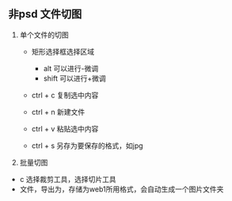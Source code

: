 
## 非psd 文件切图
1. 单个文件的切图
    * 矩形选择框选择区域
        * alt  可以进行-微调
        * shift 可以进行+微调

    * ctrl + c 复制选中内容
    * ctrl + n 新建文件

    * ctrl + v 粘贴选中内容

    * ctrl + s 另存为要保存的格式，如jpg

2. 批量切图
  *  c 选择裁剪工具，选择切片工具
  *  文件，导出为，存储为web1所用格式，会自动生成一个图片文件夹